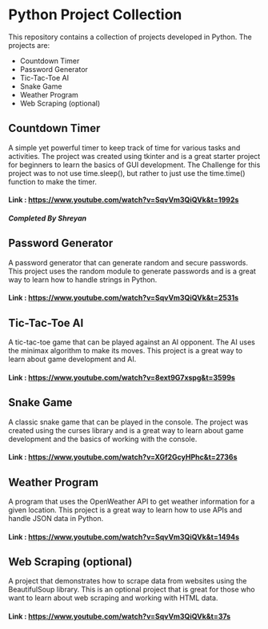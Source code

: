 # Python Project Collection

This repository contains a collection of projects developed in Python. The projects are:

-    Countdown Timer
-    Password Generator
-    Tic-Tac-Toe AI
-    Snake Game
-    Weather Program
-    Web Scraping (optional)

## Countdown Timer

A simple yet powerful timer to keep track of time for various tasks and activities. The project was created using tkinter and is a great starter project for beginners to learn the basics of GUI development. The Challenge for this project was to not use time.sleep(), but rather to just use the time.time() function to make the timer.

#### Link : https://www.youtube.com/watch?v=SqvVm3QiQVk&t=1992s

##### Completed By Shreyan

## Password Generator

A password generator that can generate random and secure passwords. This project uses the random module to generate passwords and is a great way to learn how to handle strings in Python.

#### Link : https://www.youtube.com/watch?v=SqvVm3QiQVk&t=2531s

## Tic-Tac-Toe AI

A tic-tac-toe game that can be played against an AI opponent. The AI uses the minimax algorithm to make its moves. This project is a great way to learn about game development and AI.

#### Link : https://www.youtube.com/watch?v=8ext9G7xspg&t=3599s

## Snake Game

A classic snake game that can be played in the console. The project was created using the curses library and is a great way to learn about game development and the basics of working with the console.

#### Link : https://www.youtube.com/watch?v=XGf2GcyHPhc&t=2736s

## Weather Program

A program that uses the OpenWeather API to get weather information for a given location. This project is a great way to learn how to use APIs and handle JSON data in Python.

#### Link : https://www.youtube.com/watch?v=SqvVm3QiQVk&t=1494s

## Web Scraping (optional)

A project that demonstrates how to scrape data from websites using the BeautifulSoup library. This is an optional project that is great for those who want to learn about web scraping and working with HTML data.

#### Link : https://www.youtube.com/watch?v=SqvVm3QiQVk&t=37s
